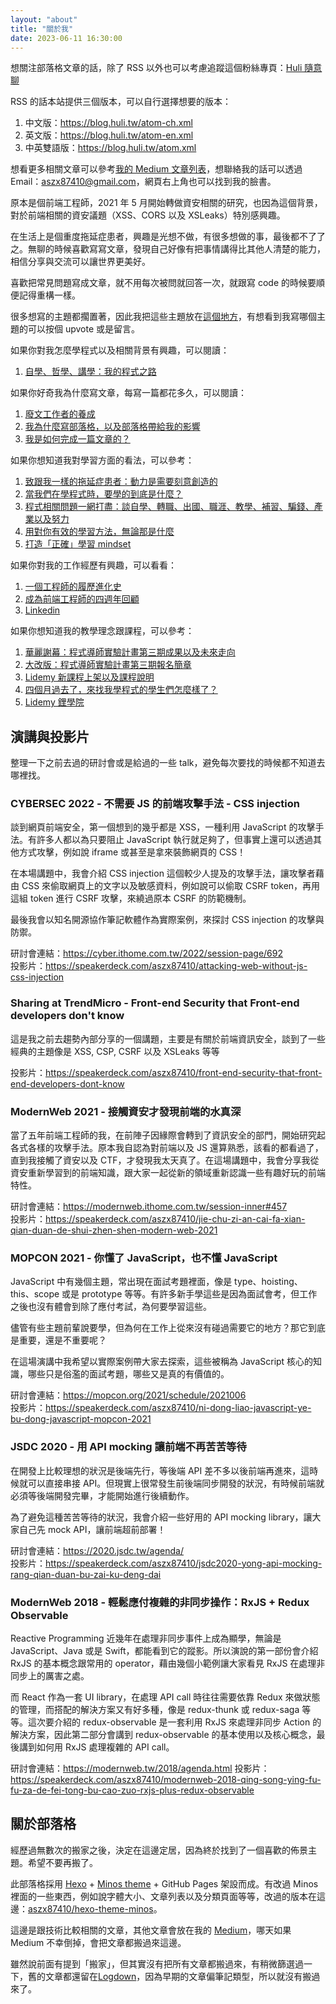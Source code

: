 ```yaml
---
layout: "about"
title: "關於我"
date: 2023-06-11 16:30:00
---
```


想關注部落格文章的話，除了 RSS 以外也可以考慮追蹤這個粉絲專頁：[Huli 隨意聊](https://www.facebook.com/huli.blog)

RSS 的話本站提供三個版本，可以自行選擇想要的版本：

1. 中文版：https://blog.huli.tw/atom-ch.xml
2. 英文版：https://blog.huli.tw/atom-en.xml
3. 中英雙語版：https://blog.huli.tw/atom.xml

想看更多相關文章可以參考[我的 Medium 文章列表](https://github.com/aszx87410/blog/blob/master/medium.md)，想聯絡我的話可以透過 Email：aszx87410@gmail.com，網頁右上角也可以找到我的臉書。

原本是個前端工程師，2021 年 5 月開始轉做資安相關的研究，也因為這個背景，對於前端相關的資安議題（XSS、CORS 以及 XSLeaks）特別感興趣。

在生活上是個重度拖延症患者，興趣是光想不做，有很多想做的事，最後都不了了之。無聊的時候喜歡寫寫文章，發現自己好像有把事情講得比其他人清楚的能力，相信分享與交流可以讓世界更美好。

喜歡把常見問題寫成文章，就不用每次被問就回答一次，就跟寫 code 的時候要順便記得重構一樣。

很多想寫的主題都擱置著，因此我把這些主題放在[這個地方](https://github.com/aszx87410/blog/discussions)，有想看到我寫哪個主題的可以按個 upvote 或是留言。

如果你對我怎麼學程式以及相關背景有興趣，可以閱讀：

1. [自學、哲學、講學：我的程式之路](https://medium.com/hulis-blog/the-programming-journey-1-b9b19c0ef05b)

如果你好奇我為什麼寫文章，每寫一篇都花多久，可以閱讀：

1. [廢文工作者的養成](https://medium.com/@hulitw/%E5%BB%A2%E6%96%87%E5%B7%A5%E4%BD%9C%E8%80%85%E7%9A%84%E9%A4%8A%E6%88%90-d05a5b7e539)
2. [我為什麼寫部落格，以及部落格帶給我的影響](https://medium.com/@hulitw/blog-e7a23a74ae2b)
3. [我是如何完成一篇文章的？](https://medium.com/@hulitw/how-do-i-write-965328ae91fe)

如果你想知道我對學習方面的看法，可以參考：

1. [致跟我一樣的拖延症患者：動力是需要刻意創造的](https://medium.com/hulis-blog/procrastination-ba12754ada49)
2. [當我們在學程式時，要學的到底是什麼？](https://medium.com/@hulitw/learn-coding-9c572c2fb2)
3. [程式相關問題一網打盡：談自學、轉職、出國、職涯、教學、補習、騙錢、產業以及努力](https://medium.com/hulis-blog/qa-be72946f0b23)
4. [用對你有效的學習方法，無論那是什麼](https://medium.com/@hulitw/learning-c6656ef14cd4)
5. [打造「正確」學習 mindset](https://medium.com/@hulitw/mindset-36c163303217)

如果你對我的工作經歷有興趣，可以看看：

1. [一個工程師的履歷進化史](https://medium.com/hulis-blog/resume-evolution-4c337ff30729)
2. [成為前端工程師的四週年回顧](https://medium.com/hulis-blog/4-years-review-7fb7edc52687?source=friends_link&sk=8a0099e4e8a8245f93ed140444669cd2)
3. [Linkedin](http://goo.gl/ar5yhh)

如果你想知道我的教學理念跟課程，可以參考：

1. [華麗謝幕：程式導師實驗計畫第三期成果以及未來走向](https://medium.com/@hulitw/mentor-program-3rd-result-df178bb55f4)
2. [大改版：程式導師實驗計畫第三期報名簡章](https://medium.com/hulis-blog/mentor-program-3rd-47a2e85e33b3)
3. [Lidemy 新課程上架以及課程說明](https://medium.com/@hulitw/lidemy-courses-fda610c7ff9b)
4. [四個月過去了，來找我學程式的學生們怎麼樣了？](https://medium.com/hulis-blog/mentor-program-2nd-review-e7c15f24dfb8)
5. [Lidemy 鋰學院](https://lidemy.com)

## 演講與投影片

整理一下之前去過的研討會或是給過的一些 talk，避免每次要找的時候都不知道去哪裡找。

### CYBERSEC 2022 - 不需要 JS 的前端攻擊手法 - CSS injection

談到網頁前端安全，第一個想到的幾乎都是 XSS，一種利用 JavaScript 的攻擊手法。有許多人都以為只要阻止 JavaScript 執行就足夠了，但事實上還可以透過其他方式攻擊，例如說 iframe 或甚至是拿來裝飾網頁的 CSS！

在本場講題中，我會介紹 CSS injection 這個較少人提及的攻擊手法，讓攻擊者藉由 CSS 來偷取網頁上的文字以及敏感資料，例如說可以偷取 CSRF token，再用這組 token 進行 CSRF 攻擊，來繞過原本 CSRF 的防範機制。

最後我會以知名開源協作筆記軟體作為實際案例，來探討 CSS injection 的攻擊與防禦。

研討會連結：https://cyber.ithome.com.tw/2022/session-page/692  
投影片：https://speakerdeck.com/aszx87410/attacking-web-without-js-css-injection

### Sharing at TrendMicro - Front-end Security that Front-end developers don't know

這是我之前去趨勢內部分享的一個講題，主要是有關於前端資訊安全，談到了一些經典的主題像是 XSS, CSP, CSRF 以及 XSLeaks 等等

投影片：https://speakerdeck.com/aszx87410/front-end-security-that-front-end-developers-dont-know

### ModernWeb 2021 - 接觸資安才發現前端的水真深

當了五年前端工程師的我，在前陣子因緣際會轉到了資訊安全的部門，開始研究起各式各樣的攻擊手法。原本我自認為對前端以及 JS 還算熟悉，該看的都看過了，直到我接觸了資安以及 CTF，才發現我太天真了。在這場講題中，我會分享我從資安重新學習到的前端知識，跟大家一起從新的領域重新認識一些有趣好玩的前端特性。

研討會連結：https://modernweb.ithome.com.tw/session-inner#457  
投影片：https://speakerdeck.com/aszx87410/jie-chu-zi-an-cai-fa-xian-qian-duan-de-shui-zhen-shen-modern-web-2021

### MOPCON 2021 - 你懂了 JavaScript，也不懂 JavaScript

JavaScript 中有幾個主題，常出現在面試考題裡面，像是 type、hoisting、this、scope 或是 prototype 等等。有許多新手學這些是因為面試會考，但工作之後也沒有體會到除了應付考試，為何要學習這些。

儘管有些主題前輩說要學，但為何在工作上從來沒有碰過需要它的地方？那它到底是重要，還是不重要呢？

在這場演講中我希望以實際案例帶大家去探索，這些被稱為 JavaScript 核心的知識，哪些只是俗濫的面試考題，哪些又是真的有價值的。

研討會連結：https://mopcon.org/2021/schedule/2021006  
投影片：https://speakerdeck.com/aszx87410/ni-dong-liao-javascript-ye-bu-dong-javascript-mopcon-2021

### JSDC 2020 - 用 API mocking 讓前端不再苦苦等待

在開發上比較理想的狀況是後端先行，等後端 API 差不多以後前端再進來，這時候就可以直接串接 API。但現實上很常發生前後端同步開發的狀況，有時候前端就必須等後端開發完畢，才能開始進行後續動作。

為了避免這種苦苦等待的狀況，我會介紹一些好用的 API mocking library，讓大家自己先 mock API，讓前端超前部署！

研討會連結：https://2020.jsdc.tw/agenda/  
投影片：https://speakerdeck.com/aszx87410/jsdc2020-yong-api-mocking-rang-qian-duan-bu-zai-ku-deng-dai

### ModernWeb 2018 - 輕鬆應付複雜的非同步操作：RxJS + Redux Observable

Reactive Programming 近幾年在處理非同步事件上成為顯學，無論是 JavaScript、Java 或是 Swift，都能看到它的蹤影。所以演說的第一部份會介紹 RxJS 的基本概念跟常用的 operator，藉由幾個小範例讓大家看見 RxJS 在處理非同步上的厲害之處。

而 React 作為一套 UI library，在處理 API call 時往往需要依靠 Redux 來做狀態的管理，而搭配的解決方案又有好多種，像是 redux-thunk 或 redux-saga 等等。這次要介紹的 redux-observable 是一套利用 RxJS 來處理非同步 Action 的解決方案，因此第二部分會講到 redux-observable 的基本使用以及核心概念，最後講到如何用 RxJS 處理複雜的 API call。

研討會連結：https://modernweb.tw/2018/agenda.html
投影片：https://speakerdeck.com/aszx87410/modernweb-2018-qing-song-ying-fu-fu-za-de-fei-tong-bu-cao-zuo-rxjs-plus-redux-observable


## 關於部落格

經歷過無數次的搬家之後，決定在這邊定居，因為終於找到了一個喜歡的佈景主題。希望不要再搬了。

此部落格採用 [Hexo](http://hexo.io/) + [Minos theme](http://github.com/ppoffice/hexo-theme-minos) + GitHub Pages 架設而成。有改過 Minos 裡面的一些東西，例如說字體大小、文章列表以及分類頁面等等，改過的版本在這邊：[aszx87410/hexo-theme-minos](https://github.com/aszx87410/hexo-theme-minos)。

這邊是跟技術比較相關的文章，其他文章會放在我的 [Medium](https://medium.com/@hulitw)，哪天如果 Medium 不幸倒掉，會把文章都搬過來這邊。

雖然說前面有提到「搬家」，但其實沒有把所有文章都搬過來，有稍微篩選過一下，舊的文章都還留在[Logdown](http://huli.logdown.com/)，因為早期的文章偏筆記類型，所以就沒有搬過來了。
